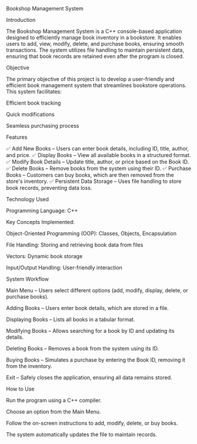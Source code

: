 Bookshop Management System

Introduction

The Bookshop Management System is a C++ console-based application designed to efficiently manage book inventory in a bookstore. It enables users to add, view, modify, delete, and purchase books, ensuring smooth transactions. The system utilizes file handling to maintain persistent data, ensuring that book records are retained even after the program is closed.

Objective

The primary objective of this project is to develop a user-friendly and efficient book management system that streamlines bookstore operations. This system facilitates:

Efficient book tracking

Quick modifications

Seamless purchasing process

Features

✅ Add New Books – Users can enter book details, including ID, title, author, and price.
✅ Display Books – View all available books in a structured format.
✅ Modify Book Details – Update title, author, or price based on the Book ID.
✅ Delete Books – Remove books from the system using their ID.
✅ Purchase Books – Customers can buy books, which are then removed from the store's inventory.
✅ Persistent Data Storage – Uses file handling to store book records, preventing data loss.

Technology Used

Programming Language: C++

Key Concepts Implemented:

Object-Oriented Programming (OOP): Classes, Objects, Encapsulation

File Handling: Storing and retrieving book data from files

Vectors: Dynamic book storage

Input/Output Handling: User-friendly interaction

System Workflow

Main Menu – Users select different options (add, modify, display, delete, or purchase books).

Adding Books – Users enter book details, which are stored in a file.

Displaying Books – Lists all books in a tabular format.

Modifying Books – Allows searching for a book by ID and updating its details.

Deleting Books – Removes a book from the system using its ID.

Buying Books – Simulates a purchase by entering the Book ID, removing it from the inventory.

Exit – Safely closes the application, ensuring all data remains stored.

How to Use

Run the program using a C++ compiler.

Choose an option from the Main Menu.

Follow the on-screen instructions to add, modify, delete, or buy books.

The system automatically updates the file to maintain records.
